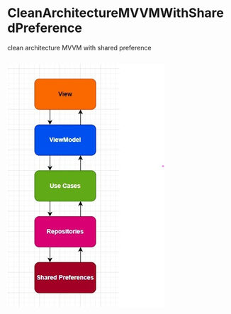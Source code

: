 # CleanArchitectureMVVMWithSharedPreference
clean architecture MVVM with shared preference

##
![alt tag](https://github.com/rulerhao/CleanArchitectureMVVMWithSharedPreference/blob/master/Media/CleanArchitectureMVVMWithSharedPreferences.jpg)
